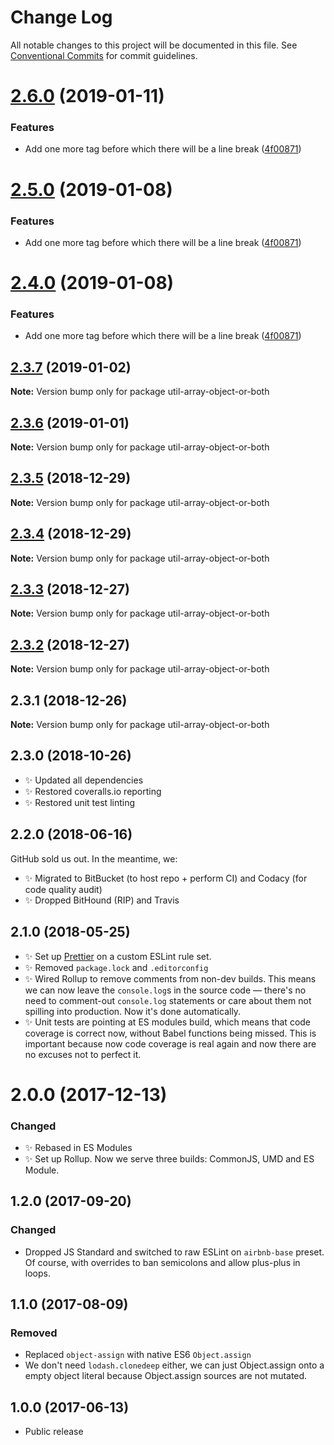 # Change Log

All notable changes to this project will be documented in this file.
See [Conventional Commits](https://conventionalcommits.org) for commit guidelines.

# [2.6.0](https://bitbucket.org/codsen/codsen/src/master/packages/util-array-object-or-both/compare/util-array-object-or-both@2.3.7...util-array-object-or-both@2.6.0) (2019-01-11)


### Features

* Add one more tag before which there will be a line break ([4f00871](https://bitbucket.org/codsen/codsen/src/master/packages/util-array-object-or-both/commits/4f00871))





# [2.5.0](https://bitbucket.org/codsen/codsen/src/master/packages/util-array-object-or-both/compare/util-array-object-or-both@2.3.7...util-array-object-or-both@2.5.0) (2019-01-08)

### Features

- Add one more tag before which there will be a line break ([4f00871](https://bitbucket.org/codsen/codsen/src/master/packages/util-array-object-or-both/commits/4f00871))

# [2.4.0](https://bitbucket.org/codsen/codsen/src/master/packages/util-array-object-or-both/compare/util-array-object-or-both@2.3.7...util-array-object-or-both@2.4.0) (2019-01-08)

### Features

- Add one more tag before which there will be a line break ([4f00871](https://bitbucket.org/codsen/codsen/src/master/packages/util-array-object-or-both/commits/4f00871))

## [2.3.7](https://bitbucket.org/codsen/codsen/src/master/packages/util-array-object-or-both/compare/util-array-object-or-both@2.3.6...util-array-object-or-both@2.3.7) (2019-01-02)

**Note:** Version bump only for package util-array-object-or-both

## [2.3.6](https://bitbucket.org/codsen/codsen/src/master/packages/util-array-object-or-both/compare/util-array-object-or-both@2.3.5...util-array-object-or-both@2.3.6) (2019-01-01)

**Note:** Version bump only for package util-array-object-or-both

## [2.3.5](https://bitbucket.org/codsen/codsen/src/master/packages/util-array-object-or-both/compare/util-array-object-or-both@2.3.4...util-array-object-or-both@2.3.5) (2018-12-29)

**Note:** Version bump only for package util-array-object-or-both

## [2.3.4](https://bitbucket.org/codsen/codsen/src/master/packages/util-array-object-or-both/compare/util-array-object-or-both@2.3.3...util-array-object-or-both@2.3.4) (2018-12-29)

**Note:** Version bump only for package util-array-object-or-both

## [2.3.3](https://bitbucket.org/codsen/codsen/src/master/packages/util-array-object-or-both/compare/util-array-object-or-both@2.3.2...util-array-object-or-both@2.3.3) (2018-12-27)

**Note:** Version bump only for package util-array-object-or-both

## [2.3.2](https://bitbucket.org/codsen/codsen/src/master/packages/util-array-object-or-both/compare/util-array-object-or-both@2.3.1...util-array-object-or-both@2.3.2) (2018-12-27)

**Note:** Version bump only for package util-array-object-or-both

## 2.3.1 (2018-12-26)

**Note:** Version bump only for package util-array-object-or-both

## 2.3.0 (2018-10-26)

- ✨ Updated all dependencies
- ✨ Restored coveralls.io reporting
- ✨ Restored unit test linting

## 2.2.0 (2018-06-16)

GitHub sold us out. In the meantime, we:

- ✨ Migrated to BitBucket (to host repo + perform CI) and Codacy (for code quality audit)
- ✨ Dropped BitHound (RIP) and Travis

## 2.1.0 (2018-05-25)

- ✨ Set up [Prettier](https://prettier.io) on a custom ESLint rule set.
- ✨ Removed `package.lock` and `.editorconfig`
- ✨ Wired Rollup to remove comments from non-dev builds. This means we can now leave the `console.log`s in the source code — there's no need to comment-out `console.log` statements or care about them not spilling into production. Now it's done automatically.
- ✨ Unit tests are pointing at ES modules build, which means that code coverage is correct now, without Babel functions being missed. This is important because now code coverage is real again and now there are no excuses not to perfect it.

# 2.0.0 (2017-12-13)

### Changed

- ✨ Rebased in ES Modules
- ✨ Set up Rollup. Now we serve three builds: CommonJS, UMD and ES Module.

## 1.2.0 (2017-09-20)

### Changed

- Dropped JS Standard and switched to raw ESLint on `airbnb-base` preset. Of course, with overrides to ban semicolons and allow plus-plus in loops.

## 1.1.0 (2017-08-09)

### Removed

- Replaced `object-assign` with native ES6 `Object.assign`
- We don't need `lodash.clonedeep` either, we can just Object.assign onto a empty object literal because Object.assign sources are not mutated.

## 1.0.0 (2017-06-13)

- Public release
